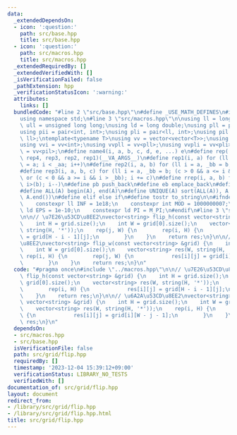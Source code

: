 ```yaml
---
data:
  _extendedDependsOn:
  - icon: ':question:'
    path: src/base.hpp
    title: src/base.hpp
  - icon: ':question:'
    path: src/macros.hpp
    title: src/macros.hpp
  _extendedRequiredBy: []
  _extendedVerifiedWith: []
  _isVerificationFailed: false
  _pathExtension: hpp
  _verificationStatusIcon: ':warning:'
  attributes:
    links: []
  bundledCode: "#line 2 \"src/base.hpp\"\n#define _USE_MATH_DEFINES\n#include <bits/stdc++.h>\n\
    using namespace std;\n#line 3 \"src/macros.hpp\"\n\nusing ll = long long;\nusing\
    \ ull = unsigned long long;\nusing ld = long double;\nusing pll = pair<ll, ll>;\n\
    using pii = pair<int, int>;\nusing pli = pair<ll, int>;\nusing pil = pair<int,\
    \ ll>;\ntemplate<typename T>\nusing vv = vector<vector<T>>;\nusing vvl = vv<ll>;\n\
    using vvi = vv<int>;\nusing vvpll = vv<pll>;\nusing vvpli = vv<pli>;\nusing vvpil\
    \ = vv<pil>;\n#define name4(i, a, b, c, d, e, ...) e\n#define rep(...) name4(__VA_ARGS__,\
    \ rep4, rep3, rep2, rep1)(__VA_ARGS__)\n#define rep1(i, a) for (ll i = 0, _aa\
    \ = a; i < _aa; i++)\n#define rep2(i, a, b) for (ll i = a, _bb = b; i < _bb; i++)\n\
    #define rep3(i, a, b, c) for (ll i = a, _bb = b; (c > 0 && a <= i && i < _bb)\
    \ or (c < 0 && a >= i && i > _bb); i += c)\n#define rrep(i, a, b) for (ll i=(a);\
    \ i>(b); i--)\n#define pb push_back\n#define eb emplace_back\n#define mkp make_pair\n\
    #define ALL(A) begin(A), end(A)\n#define UNIQUE(A) sort(ALL(A)), A.erase(unique(ALL(A)),\
    \ A.end())\n#define elif else if\n#define tostr to_string\n\n#ifndef CONSTANTS\n\
    \    constexpr ll INF = 1e18;\n    constexpr int MOD = 1000000007;\n    constexpr\
    \ ld EPS = 1e-10;\n    constexpr ld PI = M_PI;\n#endif\n#line 3 \"src/grid/flip.hpp\"\
    \n\n// \u7E26\u53CD\u8EE2\nvector<string> flip_h(const vector<string> &grid) {\n\
    \    int H = grid.size();\n    int W = grid[0].size();\n    vector<string> res(W,\
    \ string(H, '*'));\n    rep(j, W) {\n        rep(i, H) {\n            res[i][j]\
    \ = grid[H - i - 1][j];\n        }\n    }\n    return res;\n}\n\n// \u6A2A\u53CD\
    \u8EE2\nvector<string> flip_w(const vector<string> &grid) {\n    int H = grid.size();\n\
    \    int W = grid[0].size();\n    vector<string> res(W, string(H, '*'));\n   \
    \ rep(i, H) {\n        rep(j, W) {\n            res[i][j] = grid[i][W - j - 1];\n\
    \        }\n    }\n    return res;\n}\n"
  code: "#pragma once\n#include \"../macros.hpp\"\n\n// \u7E26\u53CD\u8EE2\nvector<string>\
    \ flip_h(const vector<string> &grid) {\n    int H = grid.size();\n    int W =\
    \ grid[0].size();\n    vector<string> res(W, string(H, '*'));\n    rep(j, W) {\n\
    \        rep(i, H) {\n            res[i][j] = grid[H - i - 1][j];\n        }\n\
    \    }\n    return res;\n}\n\n// \u6A2A\u53CD\u8EE2\nvector<string> flip_w(const\
    \ vector<string> &grid) {\n    int H = grid.size();\n    int W = grid[0].size();\n\
    \    vector<string> res(W, string(H, '*'));\n    rep(i, H) {\n        rep(j, W)\
    \ {\n            res[i][j] = grid[i][W - j - 1];\n        }\n    }\n    return\
    \ res;\n}\n"
  dependsOn:
  - src/macros.hpp
  - src/base.hpp
  isVerificationFile: false
  path: src/grid/flip.hpp
  requiredBy: []
  timestamp: '2023-12-04 15:39:12+09:00'
  verificationStatus: LIBRARY_NO_TESTS
  verifiedWith: []
documentation_of: src/grid/flip.hpp
layout: document
redirect_from:
- /library/src/grid/flip.hpp
- /library/src/grid/flip.hpp.html
title: src/grid/flip.hpp
---
```

